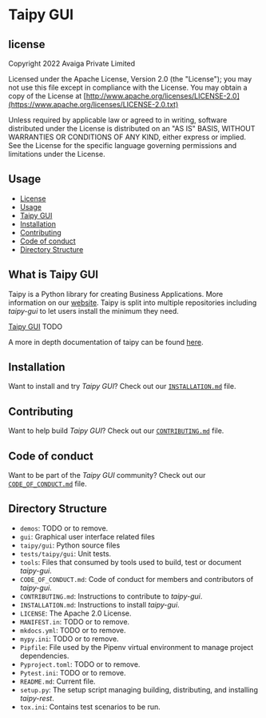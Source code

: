 # Taipy GUI

## license
Copyright 2022 Avaiga Private Limited

Licensed under the Apache License, Version 2.0 (the "License"); you may not use this file except in compliance with
the License. You may obtain a copy of the License at
[http://www.apache.org/licenses/LICENSE-2.0](https://www.apache.org/licenses/LICENSE-2.0.txt)

Unless required by applicable law or agreed to in writing, software distributed under the License is distributed on
an "AS IS" BASIS, WITHOUT WARRANTIES OR CONDITIONS OF ANY KIND, either express or implied. See the License for the
specific language governing permissions and limitations under the License.

## Usage
- [License](#license)
- [Usage](#usage)
- [Taipy GUI](#what-is-taipy-gui)
- [Installation](#installation)
- [Contributing](#contributing)
- [Code of conduct](#code-of-conduct)
- [Directory Structure](#directory-structure)

## What is Taipy GUI

Taipy is a Python library for creating Business Applications. More information on our
[website](https://www.taipy.io). Taipy is split into multiple repositories including _taipy-gui_ to let users
install the minimum they need.

[Taipy GUI](https://github.com/Avaiga/taipy-gui) TODO

A more in depth documentation of taipy can be found [here](http://insert-link-for-taipy-docs).

## Installation

Want to install and try _Taipy GUI_? Check out our [`INSTALLATION.md`](INSTALLATION.md) file.

## Contributing

Want to help build _Taipy GUI_? Check out our [`CONTRIBUTING.md`](CONTRIBUTING.md) file.

## Code of conduct

Want to be part of the _Taipy GUI_ community? Check out our [`CODE_OF_CONDUCT.md`](CODE_OF_CONDUCT.md) file.

## Directory Structure

- `demos`: TODO or to remove.
- `gui`: Graphical user interface related files
- `taipy/gui`: Python source files
- `tests/taipy/gui`: Unit tests.
- `tools`: Files that consumed by tools used to build, test or document _taipy-gui_.
- `CODE_OF_CONDUCT.md`: Code of conduct for members and contributors of _taipy-gui_.
- `CONTRIBUTING.md`: Instructions to contribute to _taipy-gui_.
- `INSTALLATION.md`: Instructions to install _taipy-gui_.
- `LICENSE`: The Apache 2.0 License.
- `MANIFEST.in`: TODO or to remove.
- `mkdocs.yml`: TODO or to remove.
- `mypy.ini`: TODO or to remove.
- `Pipfile`: File used by the Pipenv virtual environment to manage project dependencies.
- `Pyproject.toml`: TODO or to remove.
- `Pytest.ini`: TODO or to remove.
- `README.md`: Current file.
- `setup.py`: The setup script managing building, distributing, and installing _taipy-rest_.
- `tox.ini`: Contains test scenarios to be run.
